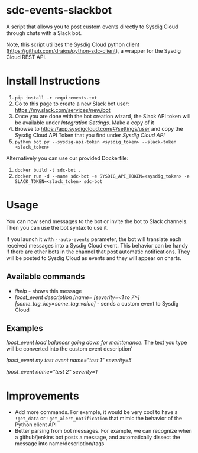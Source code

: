 # sdc-events-slackbot
A script that allows you to post custom events directly to Sysdig Cloud through chats with a Slack bot.

Note, this script utilizes the Sysdig Cloud python client (https://github.com/draios/python-sdc-client), a wrapper for the Sysdig Cloud REST API. 

# Install Instructions
1. `pip install -r requirements.txt` 
2. Go to this page to create a new Slack bot user: https://my.slack.com/services/new/bot
3. Once you are done with the bot creation wizard, the Slack API token will be available under _Integration Settings_. Make a copy of it
4. Browse to https://app.sysdigcloud.com/#/settings/user and copy the Sysdig Cloud API Token that you find under _Sysdig Cloud API_
5. `python bot.py --sysdig-api-token <sysdig_token> --slack-token <slack_token>`

Alternatively you can use our provided Dockerfile:

1. `docker build -t sdc-bot .`
2. `docker run -d --name sdc-bot -e SYSDIG_API_TOKEN=<sysdig_token> -e SLACK_TOKEN=<slack_token> sdc-bot`

# Usage

You can now send messages to the bot or invite the bot to Slack channels. Then you can use the bot syntax to use it.

If you launch it with `--auto-events` parameter, the bot will translate each received messages into a Sysdig Cloud event. This behavior can be handy if there are other bots in the channel that post automatic notifications. They will be posted to Sysdig Cloud as events and they will appear on charts.

## Available commands

* *!help* - shows this message
* *!post_event description [name=<eventname> [severity=<1 to 7>] [some_tag_key=some_tag_value]* - sends a custom event to Sysdig Cloud

## Examples

*!post_event load balancer going down for maintenance*. The text you type will be converted into the custom event description'

*!post_event my test event name="test 1" severity=5*

*!post_event name="test 2" severity=1*

# Improvements

- Add more commands. For example, it would be very cool to have a `!get_data` or `!get_alert_notification` that mimic the behavior of the Python client API
- Better parsing from bot messages. For example, we can recognize when a github/jenkins bot posts a message, and automatically dissect the message into name/description/tags

